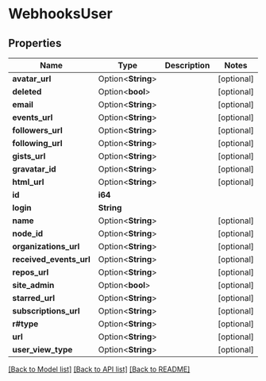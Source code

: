 # WebhooksUser

## Properties

Name | Type | Description | Notes
------------ | ------------- | ------------- | -------------
**avatar_url** | Option<**String**> |  | [optional]
**deleted** | Option<**bool**> |  | [optional]
**email** | Option<**String**> |  | [optional]
**events_url** | Option<**String**> |  | [optional]
**followers_url** | Option<**String**> |  | [optional]
**following_url** | Option<**String**> |  | [optional]
**gists_url** | Option<**String**> |  | [optional]
**gravatar_id** | Option<**String**> |  | [optional]
**html_url** | Option<**String**> |  | [optional]
**id** | **i64** |  | 
**login** | **String** |  | 
**name** | Option<**String**> |  | [optional]
**node_id** | Option<**String**> |  | [optional]
**organizations_url** | Option<**String**> |  | [optional]
**received_events_url** | Option<**String**> |  | [optional]
**repos_url** | Option<**String**> |  | [optional]
**site_admin** | Option<**bool**> |  | [optional]
**starred_url** | Option<**String**> |  | [optional]
**subscriptions_url** | Option<**String**> |  | [optional]
**r#type** | Option<**String**> |  | [optional]
**url** | Option<**String**> |  | [optional]
**user_view_type** | Option<**String**> |  | [optional]

[[Back to Model list]](../README.md#documentation-for-models) [[Back to API list]](../README.md#documentation-for-api-endpoints) [[Back to README]](../README.md)


